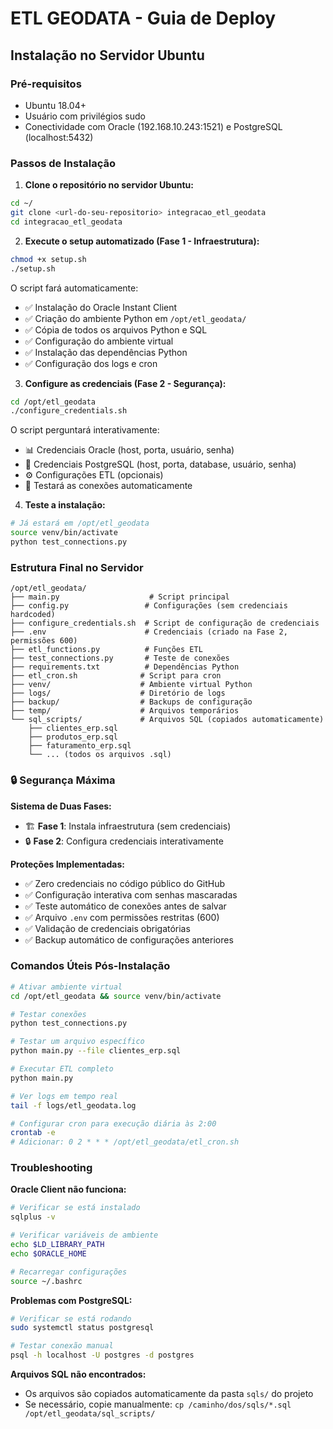 # ETL GEODATA - Guia de Deploy

## Instalação no Servidor Ubuntu

### Pré-requisitos
- Ubuntu 18.04+ 
- Usuário com privilégios sudo
- Conectividade com Oracle (192.168.10.243:1521) e PostgreSQL (localhost:5432)

### Passos de Instalação

1. **Clone o repositório no servidor Ubuntu:**
```bash
cd ~/
git clone <url-do-seu-repositorio> integracao_etl_geodata
cd integracao_etl_geodata
```

2. **Execute o setup automatizado (Fase 1 - Infraestrutura):**
```bash
chmod +x setup.sh
./setup.sh
```

O script fará automaticamente:
- ✅ Instalação do Oracle Instant Client
- ✅ Criação do ambiente Python em `/opt/etl_geodata/`
- ✅ Cópia de todos os arquivos Python e SQL
- ✅ Configuração do ambiente virtual
- ✅ Instalação das dependências Python
- ✅ Configuração dos logs e cron

3. **Configure as credenciais (Fase 2 - Segurança):**
```bash
cd /opt/etl_geodata
./configure_credentials.sh
```

O script perguntará interativamente:
- 📊 Credenciais Oracle (host, porta, usuário, senha)
- 🐘 Credenciais PostgreSQL (host, porta, database, usuário, senha)
- ⚙️ Configurações ETL (opcionais)
- 🧪 Testará as conexões automaticamente

4. **Teste a instalação:**
```bash
# Já estará em /opt/etl_geodata
source venv/bin/activate
python test_connections.py
```

### Estrutura Final no Servidor

```
/opt/etl_geodata/
├── main.py                    # Script principal
├── config.py                 # Configurações (sem credenciais hardcoded)
├── configure_credentials.sh  # Script de configuração de credenciais
├── .env                      # Credenciais (criado na Fase 2, permissões 600)
├── etl_functions.py          # Funções ETL
├── test_connections.py       # Teste de conexões
├── requirements.txt          # Dependências Python
├── etl_cron.sh              # Script para cron
├── venv/                    # Ambiente virtual Python
├── logs/                    # Diretório de logs
├── backup/                  # Backups de configuração
├── temp/                    # Arquivos temporários
└── sql_scripts/             # Arquivos SQL (copiados automaticamente)
    ├── clientes_erp.sql
    ├── produtos_erp.sql
    ├── faturamento_erp.sql
    └── ... (todos os arquivos .sql)
```

### 🔒 Segurança Máxima

**Sistema de Duas Fases:**
- 🏗️ **Fase 1**: Instala infraestrutura (sem credenciais)
- 🔒 **Fase 2**: Configura credenciais interativamente

**Proteções Implementadas:**
- ✅ Zero credenciais no código público do GitHub
- ✅ Configuração interativa com senhas mascaradas
- ✅ Teste automático de conexões antes de salvar
- ✅ Arquivo `.env` com permissões restritas (600)
- ✅ Validação de credenciais obrigatórias
- ✅ Backup automático de configurações anteriores

### Comandos Úteis Pós-Instalação

```bash
# Ativar ambiente virtual
cd /opt/etl_geodata && source venv/bin/activate

# Testar conexões
python test_connections.py

# Testar um arquivo específico
python main.py --file clientes_erp.sql

# Executar ETL completo
python main.py

# Ver logs em tempo real
tail -f logs/etl_geodata.log

# Configurar cron para execução diária às 2:00
crontab -e
# Adicionar: 0 2 * * * /opt/etl_geodata/etl_cron.sh
```

### Troubleshooting

**Oracle Client não funciona:**
```bash
# Verificar se está instalado
sqlplus -v

# Verificar variáveis de ambiente
echo $LD_LIBRARY_PATH
echo $ORACLE_HOME

# Recarregar configurações
source ~/.bashrc
```

**Problemas com PostgreSQL:**
```bash
# Verificar se está rodando
sudo systemctl status postgresql

# Testar conexão manual
psql -h localhost -U postgres -d postgres
```

**Arquivos SQL não encontrados:**
- Os arquivos são copiados automaticamente da pasta `sqls/` do projeto
- Se necessário, copie manualmente: `cp /caminho/dos/sqls/*.sql /opt/etl_geodata/sql_scripts/`